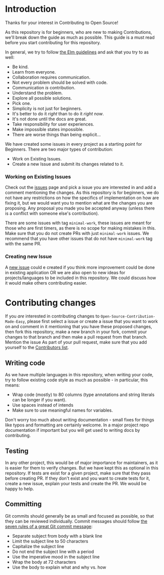 # Introduction

Thanks for your interest in Contributing to Open Source! 

As this repository is for beginners, who are new to making Contributions, we'll 
break down the guide as much as possible. This guide is a must read before you 
start contributing for this repository. 

In general, we try to follow [the Elm guidelines](https://twitter.com/czaplic/status/928359033844539393)
and ask that you try to as well:

  - Be kind.
  - Learn from everyone.
  - Collaboration requires communication.
  - Not every problem should be solved with code.
  - Communication _is_ contribution.
  - Understand the problem.
  - Explore all possible solutions.
  - Pick one.
  - Simplicity is not just for beginners.
  - It's better to do it _right_ than to do it _right now_.
  - It's not done until the docs are great.
  - Take responsibility for user experiences.
  - Make impossible states impossible.
  - There are worse things than being explicit...

We have created some issues in every project as a starting point for Beginners.
There are two major types of contribution:
  - Work on Existing Issues.
  - Create a new Issue and submit its changes related to it.
  
### Working on Existing Issues  

Check out the [issues](https://github.com/vardhanapoorv/Open-Source-Contribution-Made-Easy/issues) 
page and pick a issue you are interested in and add a comment mentioning the changes.
As this repository is for beginners, we do not have any restrictions on how the specifics
of implementation on how are fixing it, but we would want you to mention what are the 
changes you are proposing. Any proposal you made you be accepted anyway (unless there is 
a conflict with someone else's contribution).

There are some issues with tag `minimal-work`, these issues are meant for those who are
first timers, as there is no scope for making mistakes in this. Make sure that you do not 
create PRs with just `minimal-work` issues. We recommend that you have other issues that 
do not have `minimal-work` tag with the same PR.

### Creating new Issue 

A [new issue](https://github.com/vardhanapoorv/Open-Source-Contribution-Made-Easy/issues/new) 
could e created if you think more improvement could be done in existing application OR 
we are also open to new ideas for projects/languages to be included in this repository. 
We could discuss how it would make others contributing easier.

# Contributing changes

If you _are_ interested in contributing changes to `Open-Source-Contribution-Made-Easy`, 
please first select a issue or create a issue that you want to work on and 
comment in it mentioning that you have these proposed changes, then fork this
repository, make a new branch in your fork, commit your changes to that branch
and then make a pull request from that branch. Mention the issue As part of 
your pull request, make sure that you add yourself to the 
[Contributors list](https://github.com/vardhanapoorv/Open-Source-Contribution-Made-Easy/issues/10).

## Writing code

As we have multiple languages in this repository, when writing your code, try 
to follow existing code style as much as possible -
in particular, this means:

  - Wrap code (mostly) to 80 columns (type annotations and string literals can
    be longer if you want).
  - Use spaces instead of intends
  - Make sure to use meaningful names for variables.

Don't worry too much about writing documentation - small fixes for things like
typos and formatting are certainly welcome. In a major project repo documentation 
if important but you will get used to writing docs by contributing.

## Testing

In any other project, this would be of major importance for maintainers, as it 
is easier for them to verify changes. But we have kept this as optional in this 
repository.  If tests are exist for a given project, make sure that they pass 
before creating PR. If they don't exist and you want to create tests for it, 
create a new issue, explain your tests and create the PR. We would be happy to 
help. 

## Committing

Git commits should generally be as small and focused as possible, so that they
can be reviewed individually. Commit messages should follow [the seven rules of
a great Git commit message](https://chris.beams.io/posts/git-commit/#seven-rules):

  - Separate subject from body with a blank line
  - Limit the subject line to 50 characters
  - Capitalize the subject line
  - Do not end the subject line with a period
  - Use the imperative mood in the subject line
  - Wrap the body at 72 characters
  - Use the body to explain what and why vs. how


